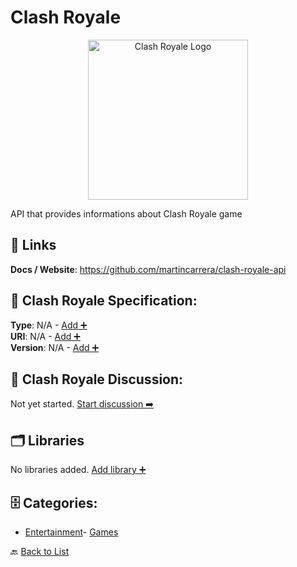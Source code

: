 # Clash Royale
<p align="center">
    <img width="256" src="https://raw.githubusercontent.com/apis-list/apis-list/main/apis/clash-royale/logo_256x256.png" alt="Clash Royale Logo"/>
</p>
API that provides informations about Clash Royale game

##  🔗 Links
**Docs / Website**: https://github.com/martincarrera/clash-royale-api

## 🧬 Clash Royale Specification:
**Type**: N/A - [Add ➕](https://github.com/apis-list/apis-list/edit/main/apis.yaml#L3301)  
**URI**: N/A - [Add ➕](https://github.com/apis-list/apis-list/edit/main/apis.yaml#L3301)  
**Version**: N/A - [Add ➕](https://github.com/apis-list/apis-list/edit/main/apis.yaml#L3301)

## 💬 Clash Royale Discussion:
Not yet started. [Start discussion ➡️](https://github.com/apis-list/apis-list/discussions/new)

## 🗂️ Libraries

No libraries added. [Add library ➕](https://github.com/apis-list/apis-list/edit/main/apis.yaml#L3301)    


## 🗄️ Categories:
- [Entertainment](https://github.com/apis-list/apis-list#entertainment-)- [Games](https://github.com/apis-list/apis-list#games-)

🔙  [Back to List](https://github.com/apis-list/apis-list)
